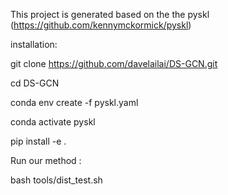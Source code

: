 This project is generated based on the the pyskl (https://github.com/kennymckormick/pyskl)

installation:

git clone https://github.com/davelailai/DS-GCN.git

cd DS-GCN

conda env create -f pyskl.yaml

conda activate pyskl

pip install -e .

Run our method :

bash tools/dist_test.sh 

